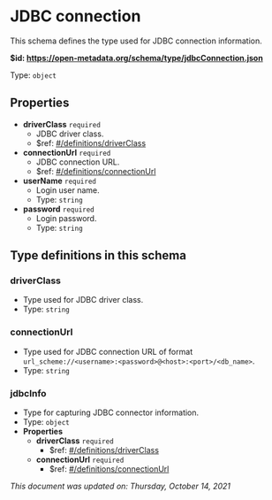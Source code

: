 # JDBC connection

This schema defines the type used for JDBC connection information.

**$id: https://open-metadata.org/schema/type/jdbcConnection.json**

Type: `object`

## Properties
 - **driverClass** `required`
   - JDBC driver class.
   - $ref: [#/definitions/driverClass](#driverclass)
 - **connectionUrl** `required`
   - JDBC connection URL.
   - $ref: [#/definitions/connectionUrl](#connectionurl)
 - **userName** `required`
   - Login user name.
   - Type: `string`
 - **password** `required`
   - Login password.
   - Type: `string`


## Type definitions in this schema
### driverClass

 - Type used for JDBC driver class.
 - Type: `string`


### connectionUrl

 - Type used for JDBC connection URL of format `url_scheme://<username>:<password>@<host>:<port>/<db_name>`.
 - Type: `string`


### jdbcInfo

 - Type for capturing JDBC connector information.
 - Type: `object`
 - **Properties**
   - **driverClass** `required`
     - $ref: [#/definitions/driverClass](#driverclass)
   - **connectionUrl** `required`
     - $ref: [#/definitions/connectionUrl](#connectionurl)



_This document was updated on: Thursday, October 14, 2021_